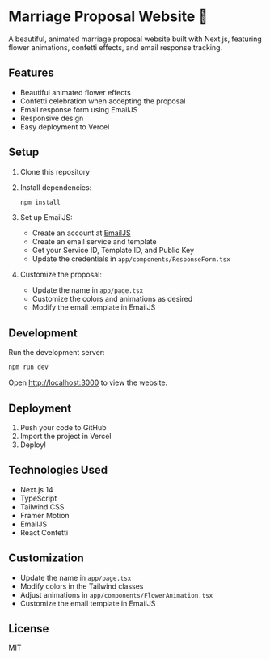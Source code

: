 # Marriage Proposal Website 💍

A beautiful, animated marriage proposal website built with Next.js, featuring flower animations, confetti effects, and email response tracking.

## Features

- Beautiful animated flower effects
- Confetti celebration when accepting the proposal
- Email response form using EmailJS
- Responsive design
- Easy deployment to Vercel

## Setup

1. Clone this repository
2. Install dependencies:

   ```bash
   npm install
   ```

3. Set up EmailJS:

   - Create an account at [EmailJS](https://www.emailjs.com/)
   - Create an email service and template
   - Get your Service ID, Template ID, and Public Key
   - Update the credentials in `app/components/ResponseForm.tsx`

4. Customize the proposal:
   - Update the name in `app/page.tsx`
   - Customize the colors and animations as desired
   - Modify the email template in EmailJS

## Development

Run the development server:

```bash
npm run dev
```

Open [http://localhost:3000](http://localhost:3000) to view the website.

## Deployment

1. Push your code to GitHub
2. Import the project in Vercel
3. Deploy!

## Technologies Used

- Next.js 14
- TypeScript
- Tailwind CSS
- Framer Motion
- EmailJS
- React Confetti

## Customization

- Update the name in `app/page.tsx`
- Modify colors in the Tailwind classes
- Adjust animations in `app/components/FlowerAnimation.tsx`
- Customize the email template in EmailJS

## License

MIT
